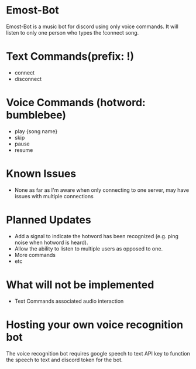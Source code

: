 # Emost-Bot
Emost-Bot is a music bot for discord using only voice commands. It will listen to only one person who types the !connect song. 

# Text Commands(prefix: !)
* connect
* disconnect

# Voice Commands (hotword: bumblebee)
* play {song name}
* skip
* pause
* resume

# Known Issues
* None as far as I'm aware when only connecting to one server, may have issues with multiple connections

# Planned Updates
* Add a signal to indicate the hotword has been recognized (e.g. ping noise when hotword is heard).
* Allow the ability to listen to multiple users as opposed to one.
* More commands
* etc

# What will not be implemented
* Text Commands associated audio interaction

# Hosting your own voice recognition bot
The voice recognition bot requires google speech to text API key to function the speech to text and discord token for the bot.
